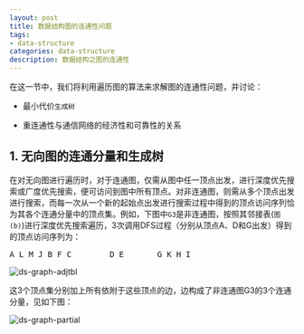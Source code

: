 ```yaml
---
layout: post
title: 数据结构图的连通性问题
tags:
- data-structure
categories: data-structure
description: 数据结构之图的连通性
---
```



在这一节中，我们将利用遍历图的算法来求解图的连通性问题，并讨论：

* 最小代价```生成树```

* 重连通性与通信网络的经济性和可靠性的关系

<!-- more -->


## 1. 无向图的连通分量和生成树

在对无向图进行遍历时，对于连通图，仅需从图中任一顶点出发，进行深度优先搜索或广度优先搜索，便可访问到图中所有顶点。对非连通图，则需从多个顶点出发进行搜索，而每一次从一个新的起始点出发进行搜索过程中得到的顶点访问序列恰为其各个连通分量中的顶点集。例如，下图中```G3```是非连通图，按照其邻接表(```图(b)```)进行深度优先搜索遍历，3次调用DFS过程（分别从顶点A、D和G出发）得到的顶点访问序列为：
<pre>
A L M J B F C        D E       G K H I
</pre>

![ds-graph-adjtbl](https://ivanzz1001.github.io/records/assets/img/data_structure/ds_graph_adjtbl.jpg)

这3个顶点集分别加上所有依附于这些顶点的边，边构成了非连通图G3的3个连通分量，见如下图：

![ds-graph-partial](https://ivanzz1001.github.io/records/assets/img/data_structure/ds_graph_partial.jpg)



      





<br />
<br />


